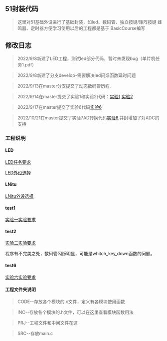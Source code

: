 ﻿
## 51封装代码

>这里对51基础外设进行了基础封装，如led、数码管、独立按键/矩阵按键
>蜂鸣器、定时器方便学习使用以后的工程都是基于 BasicCourse编写

## 修改日志
>2022/9/8新建了LED工程，测试led部分代码，暂时未发现bug（单片机任务1.pdf）

>2022/9/8新建了分支develop-需要解决led闪烁函数延时问题

>2022/9/13在master分支提交了动态数码管历程.

>2022/9/14在master提交了实验1和实验2代码：[实验1](https://gitee.com/zou-jinqiang/51/tree/master/test1) [实验2](https://gitee.com/zou-jinqiang/51/tree/master/test2)

>2022/9/17在master提交了实验6代码[实验6](https://gitee.com/zou-jinqiang/51/tree/master/test6)

>2022/10/21在master提交了实验7AD转换代码[实验6](https://gitee.com/zou-jinqiang/51/tree/master/test6),并封增加了对ADC的支持
### 工程说明
#### LED
[LED任务要求](https://gitee.com/zou-jinqiang/51/blob/master/LED/51%E5%8D%95%E7%89%87%E6%9C%BA%E4%BB%BB%E5%8A%A11.pdf)

[LED外设选择](https://gitee.com/zou-jinqiang/51/blob/master/LED/%E5%A4%96%E8%AE%BE%E9%80%89%E6%8B%A9.png)

#### LNitu
[LNitu外设选择](https://gitee.com/zou-jinqiang/51/blob/master/LNitu/%E5%A4%96%E8%AE%BE%E9%80%89%E6%8B%A9.png)

#### test1
[实验一实验要求](https://gitee.com/zou-jinqiang/51/blob/master/%E5%AE%9E%E9%AA%8C1.png)

#### test2
[实验二实验要求](https://gitee.com/zou-jinqiang/51/blob/master/%E5%AE%9E%E9%AA%8C2.png)

程序有不完美之处，数码管闪烁明显，可能是whitch_key_down函数的问题。

#### test6
[实验六实验要求](https://gitee.com/zou-jinqiang/51/blob/master/%E5%AE%9E%E7%8E%B06.png)


#### 工程文件夹说明
>CODE--存放各个模块的.c文件，定义有各模块使用函数

>INC--存放各个模块的.h文件，可以在这里查看模块函数用法

>PRJ--工程文件和中间文件在这

>SRC--存放main.c


